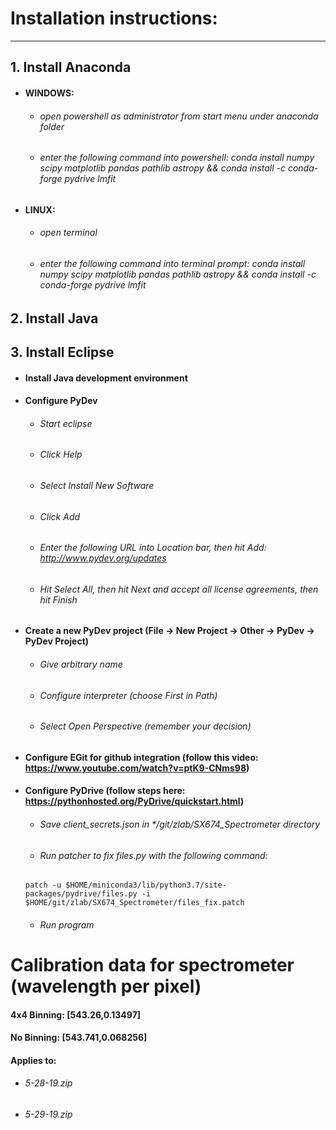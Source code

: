 # Installation instructions:
-----

## 1. Install Anaconda
- #### WINDOWS:
  - ###### open powershell as administrator from start menu under anaconda folder
  - ###### enter the following command into powershell: conda install numpy scipy matplotlib pandas pathlib astropy && conda install -c conda-forge pydrive lmfit
- #### LINUX:
  - ###### open terminal
  - ###### enter the following command into terminal prompt: conda install numpy scipy matplotlib pandas pathlib astropy && conda install -c conda-forge pydrive lmfit
## 2. Install Java
## 3. Install Eclipse
- #### Install Java development environment
- #### Configure PyDev
  - ###### Start eclipse
  - ###### Click Help
  - ###### Select Install New Software
  - ###### Click Add
  - ###### Enter the following URL into Location bar, then hit Add: http://www.pydev.org/updates
  - ###### Hit Select All, then hit Next and accept all license agreements, then hit Finish
- #### Create a new PyDev project (File -> New Project -> Other -> PyDev -> PyDev Project)
  - ###### Give arbitrary name
  - ###### Configure interpreter (choose First in Path)
  - ###### Select Open Perspective (remember your decision)
- #### Configure EGit for github integration (follow this video: https://www.youtube.com/watch?v=ptK9-CNms98)
- #### Configure PyDrive (follow steps here: https://pythonhosted.org/PyDrive/quickstart.html)
  - ###### Save client_secrets.json in */git/zlab/SX674_Spectrometer directory
  - ###### Run patcher to fix files.py with the following command: 
  ```
  patch -u $HOME/miniconda3/lib/python3.7/site-packages/pydrive/files.py -i $HOME/git/zlab/SX674_Spectrometer/files_fix.patch
  ```
  - ###### Run program

# Calibration data for spectrometer (wavelength per pixel)

#### 4x4 Binning: [543.26,0.13497]
#### No Binning: [543.741,0.068256]
#### Applies to:
   - ###### 5-28-19.zip
   - ###### 5-29-19.zip
